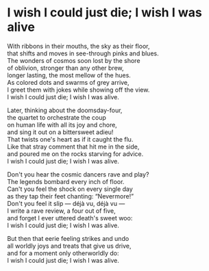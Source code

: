 # I wish I could just die; I wish I was alive

With ribbons in their mouths, the sky as their floor,  
that shifts and moves in see-through pinks and blues.  
The wonders of cosmos soon lost by the shore  
of oblivion, stronger than any other brew,  
longer lasting, the most mellow of the hues.  
As colored dots and swarms of grey arrive,  
I greet them with jokes while showing off the view.  
I wish I could just die; I wish I was alive.  

Later, thinking about the doomsday-four,  
the quartet to orchestrate the coup  
on human life with all its joy and chore,  
and sing it out on a bittersweet adieu!  
That twists one's heart as if it caught the flu.  
Like that stray comment that hit me in the side,  
and poured me on the rocks starving for advice.  
I wish I could just die; I wish I was alive.  

Don't you hear the cosmic dancers rave and play?  
The legends bombard every inch of floor.  
Can't you feel the shock on every single day  
as they tap their feet chanting: “Nevermore!”  
Don't you feel it slip — déjà vu, déjà vu —  
I write a rave review, a four out of five,  
and forget I ever uttered death's sweet woo:  
I wish I could just die; I wish I was alive.  

But then that eerie feeling strikes and undo  
all worldly joys and treats that give us drive,  
and for a moment only otherworldly do:  
I wish I could just die; I wish I was alive.  
